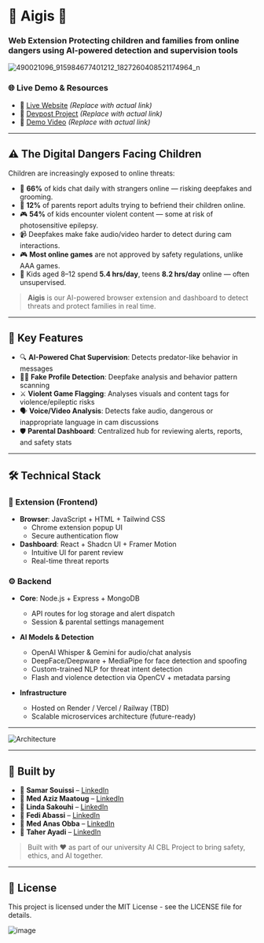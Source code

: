# 🔱 Aigis 🔱

###  Web Extension Protecting children and families from online dangers using AI-powered detection and supervision tools

![490021096_915984677401212_1827260408521174964_n](https://github.com/user-attachments/assets/5a7203a7-50ec-4e7e-ac07-03d9828b8e5e)


### 🌐 Live Demo & Resources

- 🚀 [Live Website](https://safewebguardian.tech) *(Replace with actual link)*
- 📝 [Devpost Project](https://devpost.com/software/safeweb-guardian) *(Replace with actual link)*
- 🎥 [Demo Video](https://youtu.be/safeweb-demo) *(Replace with actual link)*

---

## ⚠️ The Digital Dangers Facing Children

Children are increasingly exposed to online threats:

- 👤 **66%** of kids chat daily with strangers online — risking deepfakes and grooming.
- 💬 **12%** of parents report adults trying to befriend their children online.
- 🎮 **54%** of kids encounter violent content — some at risk of photosensitive epilepsy.
- 📹 Deepfakes make fake audio/video harder to detect during cam interactions.
- 🎮 **Most online games** are not approved by safety regulations, unlike AAA games.
- 📱 Kids aged 8–12 spend **5.4 hrs/day**, teens **8.2 hrs/day** online — often unsupervised.


> **Aigis** is our AI-powered browser extension and dashboard to detect threats and protect families in real time.

---

## 🧠 Key Features

- 🔍 **AI-Powered Chat Supervision**: Detects predator-like behavior in messages
- 🧑‍🚀 **Fake Profile Detection**: Deepfake analysis and behavior pattern scanning
- ⚔️ **Violent Game Flagging**: Analyses visuals and content tags for violence/epileptic risks
- 🗣️ **Voice/Video Analysis**: Detects fake audio, dangerous or inappropriate language in cam discussions
- 🛡️ **Parental Dashboard**: Centralized hub for reviewing alerts, reports, and safety stats

---

## 🛠️ Technical Stack

### 🧩 Extension (Frontend)
- **Browser**: JavaScript + HTML + Tailwind CSS
  - Chrome extension popup UI
  - Secure authentication flow
- **Dashboard**: React + Shadcn UI + Framer Motion
  - Intuitive UI for parent review
  - Real-time threat reports

### ⚙️ Backend
- **Core**: Node.js + Express + MongoDB
  - API routes for log storage and alert dispatch
  - Session & parental settings management

- **AI Models & Detection**
  - OpenAI Whisper & Gemini for audio/chat analysis
  - DeepFace/Deepware + MediaPipe for face detection and spoofing
  - Custom-trained NLP for threat intent detection
  - Flash and violence detection via OpenCV + metadata parsing

- **Infrastructure**
  - Hosted on Render / Vercel / Railway (TBD)
  - Scalable microservices architecture (future-ready)

---

![Architecture](/client/public/architecture.png)

---

## 🤝 Built by
- 👤 **Samar Souissi** – [LinkedIn](https://www.linkedin.com/in/samar-souissi-321b90308/)
- 👤 **Med Aziz Maatoug** – [LinkedIn](https://www.linkedin.com/in/aziz-maatoug)
- 👤 **Linda Sakouhi** – [LinkedIn](https://www.linkedin.com/in/linda-sakouhi-1059b6333/)
- 👤 **Fedi Abassi** – [LinkedIn](https://www.linkedin.com/in/fedi-abassi/)
- 👤 **Med Anas Obba** – [LinkedIn](https://www.linkedin.com/in/med-anas-obba-3716b732a/)
- 👤 **Taher Ayadi** – [LinkedIn](https://www.linkedin.com/in/taher-ayadi-424232254/)

>  Built with ❤️ as part of our university AI CBL Project to bring safety, ethics, and AI together.

---



## 📝 License

This project is licensed under the MIT License - see the LICENSE file for details.


![image](https://github.com/user-attachments/assets/dd5f957a-6141-4f4f-81ca-e0402949274e)

